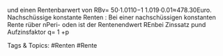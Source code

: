 und einen Rentenbarwert von
RBv= 50·1.0110−1
1.019·0.01≈478.30Euro.
Nachschüssige konstante Renten : Bei einer nachschüssigen konstanten Rente rüber nPeri-
oden ist der Rentenendwert REnbei Zinssatz pund Aufzinsfaktor q= 1 +p

   Tags & Topics:
   #Renten
   #Rente